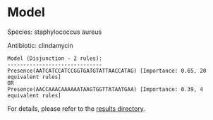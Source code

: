 
# Model

Species: staphylococcus aureus

Antibiotic: clindamycin

```
Model (Disjunction - 2 rules):
------------------------------
Presence(AATCATCCATCCGGTGATGTATTAACCATAG) [Importance: 0.65, 20 equivalent rules]
OR
Presence(AACCAAACAAAAAATAAGTGGTTATAATGAA) [Importance: 0.39, 4 equivalent rules]

```

For details, please refer to the [results directory](../../../../../results/scm_b/staphylococcus+aureus/clindamycin/repeat_9/).

